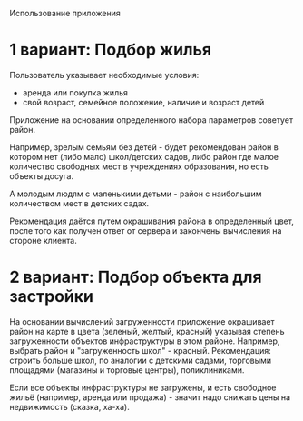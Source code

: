 Использование приложения

# 1 вариант: Подбор жилья

Пользователь указывает необходимые условия: 
- аренда или покупка жилья
- свой возраст, семейное положение, наличие и возраст детей

Приложение на основании определенного набора параметров советует район. 

Например, зрелым семьям без детей - будет рекомендован район в котором нет (либо мало) школ/детских садов, либо район где малое количество свободных мест в учреждениях образования, но есть объекты досуга.

А молодым людям с маленькими детьми - район с наибольшим количеством мест в детских садах.

Рекомендация даётся путем окрашивания района в определенный цвет, после того как получен ответ от сервера и закончены вычисления
на стороне клиента.

# 2 вариант: Подбор объекта для застройки

На основании вычислений загруженности приложение окрашивает район на карте в цвета (зеленый, желтый, красный) указывая степень
загруженности объектов инфраструктуры в этом районе. 
Например, выбрать район и "загруженность школ" - красный. Рекомендация: строить больше школ, по аналогии с детскими садами,
торговыми площадями (магазины и торговые центры), поликлиниками.

Если все объекты инфраструктуры не загружены, и есть свободное жильё (например, аренда или продажа) - значит надо
снижать цены на недвижимость (сказка, ха-ха).
